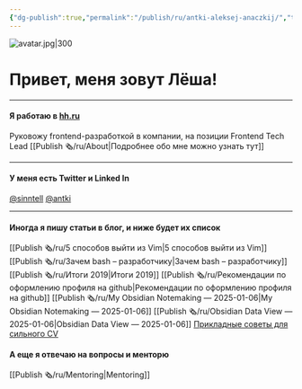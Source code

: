 ```yaml
---
{"dg-publish":true,"permalink":"/publish/ru/antki-aleksej-anaczkij/","tags":["site","x/index","gardenEntry"]}
---
```


![avatar.jpg|300](/img/user/Publish%20%F0%9F%97%9E/attachments/avatar.jpg)
# Привет, меня зовут Лёша!
- - -

#### Я работаю в [hh.ru](HTTPS://hh.ru)

Руковожу frontend-разработкой в компании, на позиции Frontend Tech Lead
[[Publish 🗞/ru/About\|Подробнее обо мне можно узнать тут]]

---

#### У меня есть Twitter и Linked In

[@sinntell](https://twitter.com/sinntell)
[@antki](https://linkedin.com/in/antki)

---

#### Иногда я пишу статьи в блог, и ниже будет их список
[[Publish 🗞/ru/5 способов выйти из Vim\|5 способов выйти из Vim]] 
[[Publish 🗞/ru/Зачем bash – разработчику\|Зачем bash – разработчику]] 
[[Publish 🗞/ru/Итоги 2019\|Итоги 2019]] 
[[Publish 🗞/ru/Рекомендации по оформлению профиля на github\|Рекомендации по оформлению профиля на github]]
[[Publish 🗞/ru/My Obsidian Notemaking — 2025-01-06\|My Obsidian Notemaking — 2025-01-06]]
[[Publish 🗞/ru/Obsidian Data View — 2025-01-06\|Obsidian Data View — 2025-01-06]]
[Прикладные советы для сильного CV](https://habr.com/ru/company/hh/blog/710446/)



#### А еще я отвечаю на вопросы и менторю
[[Publish 🗞/ru/Mentoring\|Mentoring]]